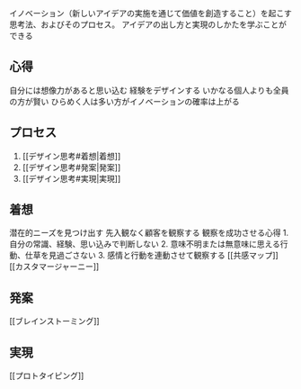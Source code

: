 イノベーション（新しいアイデアの実施を通じて価値を創造すること）を起こす思考法、およびそのプロセス。
アイデアの出し方と実現のしかたを学ぶことができる

## 心得
自分には想像力があると思い込む
経験をデザインする
いかなる個人よりも全員の方が賢い
	ひらめく人は多い方がイノベーションの確率は上がる

## プロセス
1. [[デザイン思考#着想|着想]]
2. [[デザイン思考#発案|発案]]
3. [[デザイン思考#実現|実現]]
## 着想
潜在的ニーズを見つけ出す
先入観なく顧客を観察する
	観察を成功させる心得
		1. 自分の常識、経験、思い込みで判断しない
		2. 意味不明または無意味に思える行動、仕草を見過ごさない
		3. 感情と行動を連動させて観察する
[[共感マップ]]
[[カスタマージャーニー]]
## 発案
[[ブレインストーミング]]
## 実現
[[プロトタイピング]]